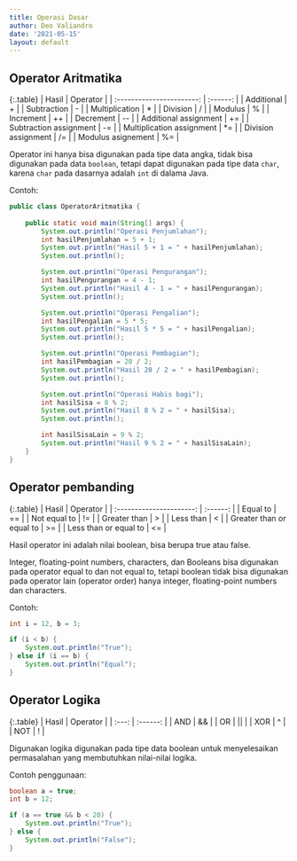 ```yaml
---
title: Operasi Dasar
author: Deo Valiandro
date: '2021-05-15'
layout: default
---
```


## Operator Aritmatika

{:.table}
|           Hasil           | Operator |
| :-----------------------: | :------: |
|        Additional         |    +     |
|        Subtraction        |    -     |
|      Multiplication       |    *     |
|         Division          |    /     |
|          Modulus          |    %     |
|         Increment         |    ++    |
|         Decrement         |    --    |
|   Additional assignment   |    +=    |
|  Subtraction assignment   |    -=    |
| Multiplication assignment |    *=    |
|    Division assignment    |    /=    |
|    Modulus asignement     |    %=    |

Operator ini hanya bisa digunakan pada tipe data angka, tidak bisa digunakan
pada data `boolean`, tetapi dapat digunakan pada tipe data `char`, karena `char`
pada dasarnya adalah `int` di dalama Java.

Contoh:

```java
public class OperatorAritmatika {
 
    public static void main(String[] args) {
        System.out.println("Operasi Penjumlahan");
        int hasilPenjumlahan = 5 + 1;
        System.out.println("Hasil 5 + 1 = " + hasilPenjumlahan);
        System.out.println();

        System.out.println("Operasi Pengurangan");
        int hasilPengurangan = 4 - 1;
        System.out.println("Hasil 4 - 1 = " + hasilPengurangan);
        System.out.println();

        System.out.println("Operasi Pengalian");
        int hasilPengalian = 5 * 5;
        System.out.println("Hasil 5 * 5 = " + hasilPengalian);
        System.out.println();

        System.out.println("Operasi Pembagian");
        int hasilPembagian = 20 / 2;
        System.out.println("Hasil 20 / 2 = " + hasilPembagian);
        System.out.println();

        System.out.println("Operasi Habis bagi");
        int hasilSisa = 8 % 2;
        System.out.println("Hasil 8 % 2 = " + hasilSisa);
        System.out.println();

        int hasilSisaLain = 9 % 2;
        System.out.println("Hasil 9 % 2 = " + hasilSisaLain);
    }
}
```

## Operator pembanding

{:.table}
|          Hasil           | Operator |
| :----------------------: | :------: |
|         Equal to         |    ==    |
|       Not equal to       |    !=    |
|       Greater than       |    >     |
|        Less than         |    <     |
| Greater than or equal to |    >=    |
|  Less than or equal to   |    <=    |

Hasil operator ini adalah nilai boolean, bisa berupa true atau false.

Integer, floating-point numbers, characters, dan Booleans bisa digunakan pada
operator equal to dan not equal to, tetapi boolean tidak bisa digunakan pada
operator lain (operator order) hanya integer, floating-point numbers dan
characters.

Contoh:

```java
int i = 12, b = 3;

if (i < b) {
    System.out.println("True");
} else if (i == b) {
    System.out.println("Equal");
}
```

## Operator Logika

{:.table}
| Hasil | Operator |
| :---: | :------: |
|  AND  |    &&    |
|  OR   |   \|\|   |
|  XOR  |    ^     |
|  NOT  |    !     |

Digunakan logika digunakan pada tipe data boolean untuk menyelesaikan
permasalahan yang membutuhkan nilai-nilai logika.

Contoh penggunaan:

```java
boolean a = true;
int b = 12;

if (a == true && b < 20) {
    System.out.println("True");
} else {
    System.out.println("False");
}
```